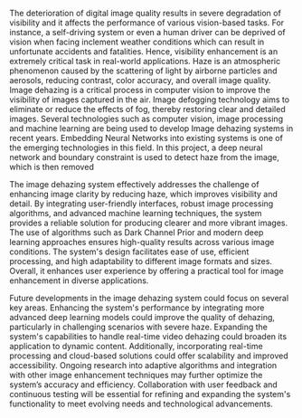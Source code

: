 The deterioration of digital image quality results in severe degradation of visibility and it affects the performance of various vision-based tasks. For instance, a self-driving system or even a human driver can be deprived of 
vision when facing inclement weather conditions which can result in unfortunate accidents and fatalities. Hence, visibility enhancement is an extremely critical task in real-world applications. Haze is an atmospheric 
phenomenon caused by the scattering of light by airborne particles and aerosols, reducing contrast, color accuracy, and overall image quality. Image dehazing is a critical process in computer vision to improve the 
visibility of images captured in the air. Image defogging technology aims to eliminate or reduce the effects of fog, thereby restoring clear and detailed images. Several technologies such as computer vision, image 
processing and machine learning are being used to develop Image dehazing systems in recent years. Embedding Neural Networks into existing systems is one of the emerging technologies in this field. In this project, a deep 
neural network and boundary constraint is used to detect haze from the image, which is then removed

The image dehazing system effectively addresses the challenge of enhancing image clarity by reducing haze, which improves visibility and detail. By integrating user-friendly interfaces, robust image 
processing algorithms, and advanced machine learning techniques, the system provides a reliable solution for producing clearer and more vibrant images. The use of algorithms such as Dark Channel Prior and 
modern deep learning approaches ensures high-quality results across various image conditions. The system's design facilitates ease of use, efficient processing, and high adaptability to different image 
formats and sizes. Overall, it enhances user experience by offering a practical tool for image enhancement in diverse applications. 

Future developments in the image dehazing system could focus on several key areas. Enhancing the system's performance by integrating more advanced deep learning models could improve the quality of 
dehazing, particularly in challenging scenarios with severe haze. Expanding the system's capabilities to handle real-time video dehazing could broaden its application to dynamic content. Additionally, 
incorporating real-time processing and cloud-based solutions could offer scalability and improved accessibility. Ongoing research into adaptive algorithms and integration with other image enhancement 
techniques may further optimize the system’s accuracy and efficiency. Collaboration with user feedback and continuous testing will be essential for refining and expanding the system's functionality to meet 
evolving needs and technological advancements.
